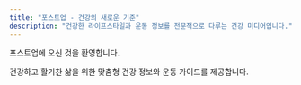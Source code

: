 ```yaml
---
title: "포스트업 - 건강의 새로운 기준"
description: "건강한 라이프스타일과 운동 정보를 전문적으로 다루는 건강 미디어입니다."
---
```


포스트업에 오신 것을 환영합니다. 

건강하고 활기찬 삶을 위한 맞춤형 건강 정보와 운동 가이드를 제공합니다.
